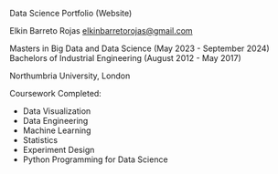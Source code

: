 Data Science Portfolio (Website)

Elkin Barreto Rojas
elkinbarretorojas@gmail.com

Masters in Big Data and Data Science (May 2023 - September 2024)
Bachelors of Industrial Engineering (August 2012 - May 2017)

Northumbria University, London

Coursework Completed:
- Data Visualization
- Data Engineering
- Machine Learning
- Statistics
- Experiment Design
- Python Programming for Data Science

